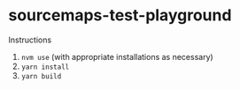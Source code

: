 # sourcemaps-test-playground


Instructions
1. `nvm use` (with appropriate installations as necessary)
2. `yarn install`
3. `yarn build`
